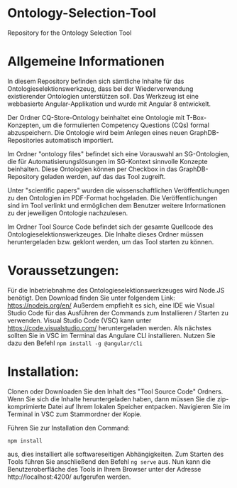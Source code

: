 # Ontology-Selection-Tool
Repository for the Ontology Selection Tool

# Allgemeine Informationen
In diesem Repository befinden sich sämtliche Inhalte für das Ontologieselektionswerkzeug, dass bei der Wiederverwendung existierender Ontologien unterstützen soll. Das Werkzeug ist eine webbasierte Angular-Applikation und wurde mit Angular 8 entwickelt.

Der Ordner CQ-Store-Ontology beinhaltet eine Ontologie mit T-Box-Konzepten, um die formulierten Competency Questions (CQs) formal abzuspeichern. Die Ontologie wird beim Anlegen eines neuen GraphDB-Repositories automatisch importiert.

Im Ordner "ontology files" befindet sich eine Vorauswahl an SG-Ontologien, die für Automatisierungslösungen im SG-Kontext sinnvolle Konzepte beinhalten. Diese Ontologien können per Checkbox in das GraphDB-Repository geladen werden, auf das das Tool zugreift.

Unter "scientific papers" wurden die wissenschaftlichen Veröffentlichungen zu den Ontologien im PDF-Format hochgeladen. Die Veröffentlichungen sind im Tool verlinkt und ermöglichen dem Benutzer weitere Informationen zu der jeweiligen Ontologie nachzulesen.

Im Ordner Tool Source Code befindet sich der gesamte Quellcode des Ontologieselektionswerkzeuges. Die Inhalte dieses Ordner müssen heruntergeladen bzw. geklont werden, um das Tool starten zu können.

# Voraussetzungen: 

Für die Inbetriebnahme des Ontologieselektionswerkzeuges wird Node.JS benötigt. Den Download finden Sie unter folgendem Link: https://nodejs.org/en/ Außerdem empfiehlt es sich, eine IDE wie Visual Studio Code für das Ausführen der Commands zum Installieren / Starten zu verwenden. Visual Studio Code (VSC) kann unter https://code.visualstudio.com/ heruntergeladen werden. 
Als nächstes sollten Sie in VSC im Terminal das Angulare CLI installieren. Nutzen Sie dazu den Befehl
`npm install -g @angular/cli`

# Installation:

Clonen oder Downloaden Sie den Inhalt des "Tool Source Code" Ordners. Wenn Sie sich die Inhalte heruntergeladen haben, dann müssen Sie die zip-komprimierte Datei auf Ihrem lokalen Speicher entpacken.
Navigieren Sie im Terminal in VSC zum Stammordner der Kopie.

Führen Sie zur Installation den Command:

`npm install`

aus, dies installiert alle softwareseitigen Abhängigkeiten.
Zum Starten des Tools führen Sie anschließend den Befehl
`ng serve`
aus. Nun kann die Benutzeroberfläche des Tools in Ihrem Browser unter der Adresse http://localhost:4200/ aufgerufen werden.


